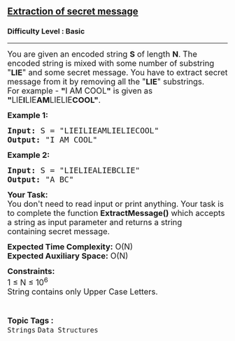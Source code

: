 <h2><a href="https://www.geeksforgeeks.org/problems/extraction-of-secret-message0616/1?page=1&category=Arrays,Strings&difficulty=Basic&status=unsolved&sortBy=accuracy">Extraction of secret message</a></h2><h3>Difficulty Level : Basic</h3><hr><div class="problems_problem_content__Xm_eO"><p><span style="font-size:18px">You are given an encoded string <strong>S</strong> of length <strong>N</strong>. The encoded string is mixed with some number of substring "<strong>LIE</strong>" and some secret message.&nbsp;You have to extract secret message from it by removing&nbsp;all the "<strong>LIE</strong>"&nbsp;substrings.<br>
For example -&nbsp;<strong>"</strong>I AM COOL<strong>"</strong> is given as <strong>"</strong>LIE<strong>I</strong>LIE<strong>AM</strong>LIELIE<strong>COOL</strong><strong>"</strong>.</span></p>

<p><span style="font-size:18px"><strong>Example 1:</strong></span></p>

<pre><span style="font-size:18px"><strong>Input:</strong> S = "LIEILIEAMLIELIECOOL"
<strong>Output:</strong> "I AM COOL"
</span></pre>

<p><span style="font-size:18px"><strong>Example 2:</strong></span></p>

<pre><span style="font-size:18px"><strong>Input:</strong> S = "LIELIEALIEBCLIE"
<strong>Output:</strong> "A BC"</span></pre>

<p><span style="font-size:18px"><strong>Your Task:&nbsp;&nbsp;</strong><br>
You don't need to read input or print anything. Your task is to complete the function&nbsp;<strong>ExtractMessage()</strong>&nbsp;which accepts a string as input parameter and returns a string containing&nbsp;secret message.</span></p>

<p><span style="font-size:18px"><strong>Expected Time Complexity:</strong>&nbsp;O(N)<br>
<strong>Expected Auxiliary Space:</strong>&nbsp;O(N)</span></p>

<p><span style="font-size:18px"><strong>Constraints:</strong><br>
1 ≤ N ≤&nbsp;10<sup>6</sup><br>
String contains only Upper Case Letters.</span></p>
</div><br><p><span style=font-size:18px><strong>Topic Tags : </strong><br><code>Strings</code>&nbsp;<code>Data Structures</code>&nbsp;